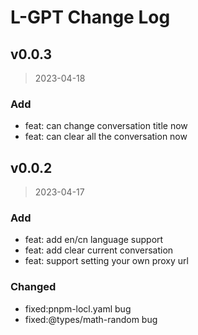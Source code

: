 # L-GPT Change Log

## v0.0.3

> 2023-04-18

### Add

- feat: can change conversation title now
- feat: can clear all the conversation now

## v0.0.2

> 2023-04-17

### Add

- feat: add en/cn language support
- feat: add clear current conversation
- feat: support setting your own proxy url

### Changed

- fixed:pnpm-locl.yaml bug
- fixed:@types/math-random bug
